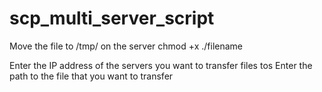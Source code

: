 # scp_multi_server_script
Move the file to /tmp/ on the server
chmod +x <filename>
./filename
  
Enter the IP address of the servers you want to transfer files tos
Enter the path to the file that you want to transfer
